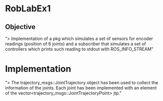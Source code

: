 # RobLabEx1
## Objective
"> Implementation of a pkg which simulates a set of sensors for encoder readings (position of 6 joints)
and a subscriber that simulates a set of controllers which prints such reading to stdout with ROS_INFO_STREAM"

# Implementation
"> The trajectory_msgs::JointTrajectory object has been used to collect the information of the joints.
 Each joint has been implemented with an element of the vector<trajectory_msgs::JointTrajectoryPoint> jtp."
